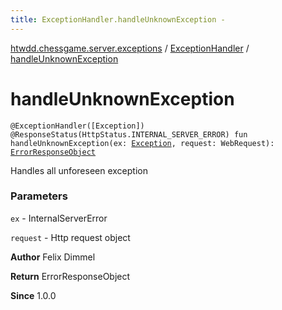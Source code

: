 ```yaml
---
title: ExceptionHandler.handleUnknownException - 
---
```


[htwdd.chessgame.server.exceptions](../index.html) / [ExceptionHandler](index.html) / [handleUnknownException](./handle-unknown-exception.html)

# handleUnknownException

`@ExceptionHandler([Exception]) @ResponseStatus(HttpStatus.INTERNAL_SERVER_ERROR) fun handleUnknownException(ex: `[`Exception`](https://kotlinlang.org/api/latest/jvm/stdlib/kotlin/-exception/index.html)`, request: WebRequest): `[`ErrorResponseObject`](../-error-response-object/index.html)

Handles all unforeseen exception

### Parameters

`ex` - InternalServerError

`request` - Http request object

**Author**
Felix Dimmel

**Return**
ErrorResponseObject

**Since**
1.0.0

